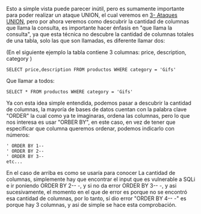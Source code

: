 Esto a simple vista puede parecer inútil, pero es sumamente importante para poder realizar un ataque UNION, el cual veremos en [3- Ataques UNION](3-%20Ataques%20UNION.md), pero por ahora veremos como descubrir la cantidad de columnas que llama la consulta, es importante hacer énfasis en "que llama la consulta", ya que esta técnica no descubre la cantidad de columnas totales de una tabla, solo las que son llamadas, es diferente llamar dos: 

(En el siguiente ejemplo la tabla contiene 3 columnas: price, description, category )

```Mysql
SELECT price,description FROM productos WHERE category = 'Gifs'
```

Que llamar a todos:

```Mysql
SELECT * FROM productos WHERE category = 'Gifs'
```

Ya con esta idea simple entendida, podemos pasar a descubrir la cantidad de columnas, la mayoría de bases de datos cuentan con la palabra clave "ORDER" la cual como ya te imaginaras, ordena las columnas, pero lo que nos interesa es usar "ORBER BY", en este caso, en vez de tener que especificar que columna queremos ordenar, podemos indicarlo con números:

```mysql
' ORDER BY 1-- 
' ORDER BY 2--
' ORDER BY 3--
etc...
```

En el caso de arriba es como se usaría para conocer La cantidad de columnas, simplemente hay que encontrar el input que es vulnerable a SQLi e ir poniendo ORDER BY 2-- -, y si no da error ORDER BY 3-- -, y asi sucesivamente, el momento en el que de error es porque no se encontró esa cantidad de columnas, por lo tanto, sí dio error "ORDER BY 4-- -" es porque hay 3 columnas, y asi de simple se hace esta comprobación.